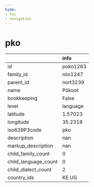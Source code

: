 ```yaml
---
hide:
- toc
- navigation
---
```

# pko
|                      | info     |
|:---------------------|:---------|
| id                   | poko1263 |
| family_id            | nilo1247 |
| parent_id            | nort3239 |
| name                 | Pökoot   |
| bookkeeping          | False    |
| level                | language |
| latitude             | 1.57023  |
| longitude            | 35.2318  |
| iso639P3code         | pko      |
| description          | nan      |
| markup_description   | nan      |
| child_family_count   | 0        |
| child_language_count | 0        |
| child_dialect_count  | 2        |
| country_ids          | KE UG    |